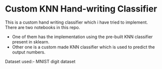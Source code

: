 # Custom KNN Hand-writing Classifier
This is a custom hand writing classifier which i have tried to implement.
<br>
There are two notebooks in this repo.
* One of them has the implementation using the pre-built KNN classifier present in sklearn.
* Other one is a custom made KNN classifier which is used to predict the output numbers.

Dataset used:- MNIST digit dataset